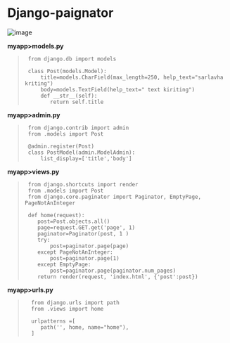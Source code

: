 # Django-paignator


![image](https://github.com/AsadbekNurmamatov2002/Django-paignator/assets/144318530/32edc9f2-8243-4a09-baa9-a1dcbd2c524a)

__myapp>models.py__
>      from django.db import models
>
>      class Post(models.Model):
>          title=models.CharField(max_length=250, help_text="sarlavha kriting")
>          body=models.TextField(help_text=" text kiriting")
>          def __str__(self):
>             return self.title

__myapp>admin.py__

>      from django.contrib import admin
>      from .models import Post
>
>      @admin.register(Post)
>      class PostModel(admin.ModelAdmin):
>          list_display=['title','body']

__myapp>views.py__

>      from django.shortcuts import render
>      from .models import Post
>      from django.core.paginator import Paginator, EmptyPage, PageNotAnInteger
>
>      def home(request):
>         post=Post.objects.all()
>         page=request.GET.get('page', 1)
>         paginator=Paginator(post, 1 )
>         try:
>             post=paginator.page(page)
>         except PageNotAnInteger:
>             post=paginator.page(1)
>         except EmptyPage:
>             post=paginator.page(paginator.num_pages)
>         return render(request, 'index.html', {'post':post})

__myapp>urls.py__

>       from django.urls import path
>       from .views import home
> 
>       urlpatterns =[
>          path('', home, name="home"),
>       ]
